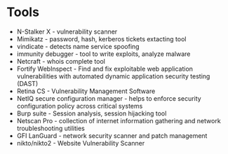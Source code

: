 # Tools

- N-Stalker X - vulnerability scanner
- Mimikatz - password, hash, kerberos tickets extacting tool
- vindicate - detects name service spoofing
- immunity debugger - tool to write exploits, analyze malware
- Netcraft - whois complete tool
- Fortify WebInspect - Find and fix exploitable web application vulnerabilities with automated dynamic application security testing (DAST)
- Retina CS - Vulnerability Management Software
- NetIQ secure configuration manager - helps to enforce security configuration policy across critical systems
- Burp suite - Session analysis, session hijacking tool
- Netscan Pro - collection of internet information gathering and network troubleshooting utilities 
- GFI LanGuard - network security scanner and patch management
- nikto/nikto2 - Website Vulnerability Scanner